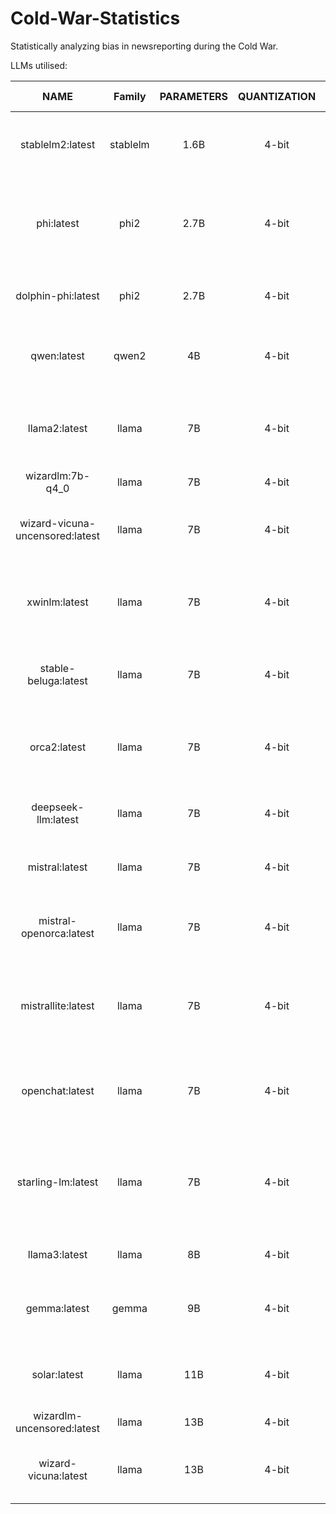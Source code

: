 # Cold-War-Statistics

Statistically analyzing bias in newsreporting during the Cold War.

LLMs utilised:

|              NAME              |  Family  | PARAMETERS | QUANTIZATION | SIZE (GB) | NOTE                                                                                                                            |
| :-----------------------------: | :------: | :--------: | :----------: | --------- | ------------------------------------------------------------------------------------------------------------------------------- |
|        stablelm2:latest        | stablelm |    1.6B    |    4-bit    | 0.9 GB    | StableLM2 is a state-of-the-art small language model trained on multilingual data.                                             |
|           phi:latest           |   phi2   |    2.7B    |    4-bit    | 1.6 GB    | Phi-2 is a language model by Microsoft that demonstrates outstanding reasoning and language capabilities.                     |
|       dolphin-phi:latest       |   phi2   |    2.7B    |    4-bit    | 1.6 GB    | Uncensored Dolphin model by Eric H., based on the Phi model by Microsoft.                                                       |
|           qwen:latest           |  qwen2  |     4B     |    4-bit    | 2.3 GB    | Qwen 1.5 is a series of large language models by Alibaba 0.5B to 72B parameters                                                |
|          llama2:latest          |  llama  |     7B     |    4-bit    | 3.8 GB    | Llama 2 is a collection of foundation language models ranging from 7B to 70B parameters.                                        |
|        wizardlm:7b-q4_0        |  llama  |     7B     |    4-bit    | 3.8 GB    | General use model based on Llama 2.                                                                                             |
| wizard-vicuna-uncensored:latest |  llama  |     7B     |    4-bit    | 3.8 GB    | Wizard Vicuna Uncensored is model based on Llama 2 uncensored by Eric H.                                                        |
|          xwinlm:latest          |  llama  |     7B     |    4-bit    | 3.8 GB    | Conversational model based on Llama 2 that performs competitively on various benchmarks.                                        |
|      stable-beluga:latest      |  llama  |     7B     |    4-bit    | 3.8 GB    | Llama 2 based model fine tuned on an Orca-style dataset. Originally called Free Willy.                                          |
|          orca2:latest          |  llama  |     7B     |    4-bit    | 3.8 GB    | Orca 2 is built by Microsoft, and is a fine-tuned version of Llama2 which excels particularly in reasoning.                    |
|       deepseek-llm:latest       |  llama  |     7B     |    4-bit    | 4.0 GB    | An advanced language model crafted with 2 trillion bilingual tokens.                                                            |
|         mistral:latest         |  llama  |     7B     |    4-bit    | 4.1 GB    | The 7B model released by Mistral AI, updated to version 0.2.                                                                    |
|     mistral-openorca:latest     |  llama  |     7B     |    4-bit    | 4.1 GB    | Mistral OpenOrca is fine-tuned on top of the Mistral 7B model using the OpenOrca dataset.                                       |
|       mistrallite:latest       |  llama  |     7B     |    4-bit    | 4.1 GB    | MistralLite is a fine-tuned model based on Mistral with enhanced capabilities of processing long contexts.                      |
|         openchat:latest         |  llama  |     7B     |    4-bit    | 4.1 GB    | An open-source model trained on a wide variety of data, surpassing ChatGPT on various benchmarks.                               |
|       starling-lm:latest       |  llama  |     7B     |    4-bit    | 4.1 GB    | Starling is a large language model trained by reinforcement learning from AI feedback focused on improving chatbot helpfulness. |
|          llama3:latest          |  llama  |     8B     |    4-bit    | 4.7 GB    | Llama3 is the most powerful model by Meta yet.                                                                                  |
|          gemma:latest          |  gemma  |     9B     |    4-bit    | 5.2 GB    | Gemma is a family of lightweight, state-of-the-art open models built by Google DeepMind.                                        |
|          solar:latest          |  llama  |    11B    |    4-bit    | 6.1 GB    | A compact, yet powerful 10.7B large language model designed for single-turn conversation.                                       |
|   wizardlm-uncensored:latest   |  llama  |    13B    |    4-bit    | 7.4 GB    | Uncensored version of Wizard LM model                                                                                           |
|      wizard-vicuna:latest      |  llama  |    13B    |    4-bit    | 7.4 GB    | Wizard Vicuna is a 13B parameter model based on Llama 2 trained by MelodysDreamj.                                               |
